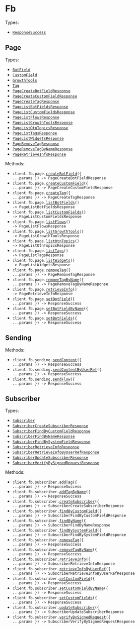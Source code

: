 # Fb

Types:

- <code><a href="./src/resources/fb/fb.ts">ResponseSuccess</a></code>

## Page

Types:

- <code><a href="./src/resources/fb/page.ts">BotField</a></code>
- <code><a href="./src/resources/fb/page.ts">CustomField</a></code>
- <code><a href="./src/resources/fb/page.ts">GrowthTools</a></code>
- <code><a href="./src/resources/fb/page.ts">Tag</a></code>
- <code><a href="./src/resources/fb/page.ts">PageCreateBotFieldResponse</a></code>
- <code><a href="./src/resources/fb/page.ts">PageCreateCustomFieldResponse</a></code>
- <code><a href="./src/resources/fb/page.ts">PageCreateTagResponse</a></code>
- <code><a href="./src/resources/fb/page.ts">PageListBotFieldsResponse</a></code>
- <code><a href="./src/resources/fb/page.ts">PageListCustomFieldsResponse</a></code>
- <code><a href="./src/resources/fb/page.ts">PageListFlowsResponse</a></code>
- <code><a href="./src/resources/fb/page.ts">PageListGrowthToolsResponse</a></code>
- <code><a href="./src/resources/fb/page.ts">PageListOtnTopicsResponse</a></code>
- <code><a href="./src/resources/fb/page.ts">PageListTagsResponse</a></code>
- <code><a href="./src/resources/fb/page.ts">PageListWidgetsResponse</a></code>
- <code><a href="./src/resources/fb/page.ts">PageRemoveTagResponse</a></code>
- <code><a href="./src/resources/fb/page.ts">PageRemoveTagByNameResponse</a></code>
- <code><a href="./src/resources/fb/page.ts">PageRetrieveInfoResponse</a></code>

Methods:

- <code title="post /fb/page/createBotField">client.fb.page.<a href="./src/resources/fb/page.ts">createBotField</a>({ ...params }) -> PageCreateBotFieldResponse</code>
- <code title="post /fb/page/createCustomField">client.fb.page.<a href="./src/resources/fb/page.ts">createCustomField</a>({ ...params }) -> PageCreateCustomFieldResponse</code>
- <code title="post /fb/page/createTag">client.fb.page.<a href="./src/resources/fb/page.ts">createTag</a>({ ...params }) -> PageCreateTagResponse</code>
- <code title="get /fb/page/getBotFields">client.fb.page.<a href="./src/resources/fb/page.ts">listBotFields</a>() -> PageListBotFieldsResponse</code>
- <code title="get /fb/page/getCustomFields">client.fb.page.<a href="./src/resources/fb/page.ts">listCustomFields</a>() -> PageListCustomFieldsResponse</code>
- <code title="get /fb/page/getFlows">client.fb.page.<a href="./src/resources/fb/page.ts">listFlows</a>() -> PageListFlowsResponse</code>
- <code title="get /fb/page/getGrowthTools">client.fb.page.<a href="./src/resources/fb/page.ts">listGrowthTools</a>() -> PageListGrowthToolsResponse</code>
- <code title="get /fb/page/getOtnTopics">client.fb.page.<a href="./src/resources/fb/page.ts">listOtnTopics</a>() -> PageListOtnTopicsResponse</code>
- <code title="get /fb/page/getTags">client.fb.page.<a href="./src/resources/fb/page.ts">listTags</a>() -> PageListTagsResponse</code>
- <code title="get /fb/page/getWidgets">client.fb.page.<a href="./src/resources/fb/page.ts">listWidgets</a>() -> PageListWidgetsResponse</code>
- <code title="post /fb/page/removeTag">client.fb.page.<a href="./src/resources/fb/page.ts">removeTag</a>({ ...params }) -> PageRemoveTagResponse</code>
- <code title="post /fb/page/removeTagByName">client.fb.page.<a href="./src/resources/fb/page.ts">removeTagByName</a>({ ...params }) -> PageRemoveTagByNameResponse</code>
- <code title="get /fb/page/getInfo">client.fb.page.<a href="./src/resources/fb/page.ts">retrieveInfo</a>() -> PageRetrieveInfoResponse</code>
- <code title="post /fb/page/setBotField">client.fb.page.<a href="./src/resources/fb/page.ts">setBotField</a>({ ...params }) -> ResponseSuccess</code>
- <code title="post /fb/page/setBotFieldByName">client.fb.page.<a href="./src/resources/fb/page.ts">setBotFieldByName</a>({ ...params }) -> ResponseSuccess</code>
- <code title="post /fb/page/setBotFields">client.fb.page.<a href="./src/resources/fb/page.ts">setBotFields</a>({ ...params }) -> ResponseSuccess</code>

## Sending

Methods:

- <code title="post /fb/sending/sendContent">client.fb.sending.<a href="./src/resources/fb/sending.ts">sendContent</a>({ ...params }) -> ResponseSuccess</code>
- <code title="post /fb/sending/sendContentByUserRef">client.fb.sending.<a href="./src/resources/fb/sending.ts">sendContentByUserRef</a>({ ...params }) -> ResponseSuccess</code>
- <code title="post /fb/sending/sendFlow">client.fb.sending.<a href="./src/resources/fb/sending.ts">sendFlow</a>({ ...params }) -> ResponseSuccess</code>

## Subscriber

Types:

- <code><a href="./src/resources/fb/subscriber.ts">Subscriber</a></code>
- <code><a href="./src/resources/fb/subscriber.ts">SubscriberCreateSubscriberResponse</a></code>
- <code><a href="./src/resources/fb/subscriber.ts">SubscriberFindByCustomFieldResponse</a></code>
- <code><a href="./src/resources/fb/subscriber.ts">SubscriberFindByNameResponse</a></code>
- <code><a href="./src/resources/fb/subscriber.ts">SubscriberFindBySystemFieldResponse</a></code>
- <code><a href="./src/resources/fb/subscriber.ts">SubscriberRetrieveInfoResponse</a></code>
- <code><a href="./src/resources/fb/subscriber.ts">SubscriberRetrieveInfoByUserRefResponse</a></code>
- <code><a href="./src/resources/fb/subscriber.ts">SubscriberUpdateSubscriberResponse</a></code>
- <code><a href="./src/resources/fb/subscriber.ts">SubscriberVerifyBySignedRequestResponse</a></code>

Methods:

- <code title="post /fb/subscriber/addTag">client.fb.subscriber.<a href="./src/resources/fb/subscriber.ts">addTag</a>({ ...params }) -> ResponseSuccess</code>
- <code title="post /fb/subscriber/addTagByName">client.fb.subscriber.<a href="./src/resources/fb/subscriber.ts">addTagByName</a>({ ...params }) -> ResponseSuccess</code>
- <code title="post /fb/subscriber/createSubscriber">client.fb.subscriber.<a href="./src/resources/fb/subscriber.ts">createSubscriber</a>({ ...params }) -> SubscriberCreateSubscriberResponse</code>
- <code title="get /fb/subscriber/findByCustomField">client.fb.subscriber.<a href="./src/resources/fb/subscriber.ts">findByCustomField</a>({ ...params }) -> SubscriberFindByCustomFieldResponse</code>
- <code title="get /fb/subscriber/findByName">client.fb.subscriber.<a href="./src/resources/fb/subscriber.ts">findByName</a>({ ...params }) -> SubscriberFindByNameResponse</code>
- <code title="get /fb/subscriber/findBySystemField">client.fb.subscriber.<a href="./src/resources/fb/subscriber.ts">findBySystemField</a>({ ...params }) -> SubscriberFindBySystemFieldResponse</code>
- <code title="post /fb/subscriber/removeTag">client.fb.subscriber.<a href="./src/resources/fb/subscriber.ts">removeTag</a>({ ...params }) -> ResponseSuccess</code>
- <code title="post /fb/subscriber/removeTagByName">client.fb.subscriber.<a href="./src/resources/fb/subscriber.ts">removeTagByName</a>({ ...params }) -> ResponseSuccess</code>
- <code title="get /fb/subscriber/getInfo">client.fb.subscriber.<a href="./src/resources/fb/subscriber.ts">retrieveInfo</a>({ ...params }) -> SubscriberRetrieveInfoResponse</code>
- <code title="get /fb/subscriber/getInfoByUserRef">client.fb.subscriber.<a href="./src/resources/fb/subscriber.ts">retrieveInfoByUserRef</a>({ ...params }) -> SubscriberRetrieveInfoByUserRefResponse</code>
- <code title="post /fb/subscriber/setCustomField">client.fb.subscriber.<a href="./src/resources/fb/subscriber.ts">setCustomField</a>({ ...params }) -> ResponseSuccess</code>
- <code title="post /fb/subscriber/setCustomFieldByName">client.fb.subscriber.<a href="./src/resources/fb/subscriber.ts">setCustomFieldByName</a>({ ...params }) -> ResponseSuccess</code>
- <code title="post /fb/subscriber/setCustomFields">client.fb.subscriber.<a href="./src/resources/fb/subscriber.ts">setCustomFields</a>({ ...params }) -> ResponseSuccess</code>
- <code title="post /fb/subscriber/updateSubscriber">client.fb.subscriber.<a href="./src/resources/fb/subscriber.ts">updateSubscriber</a>({ ...params }) -> SubscriberUpdateSubscriberResponse</code>
- <code title="post /fb/subscriber/verifyBySignedRequest">client.fb.subscriber.<a href="./src/resources/fb/subscriber.ts">verifyBySignedRequest</a>({ ...params }) -> SubscriberVerifyBySignedRequestResponse</code>
